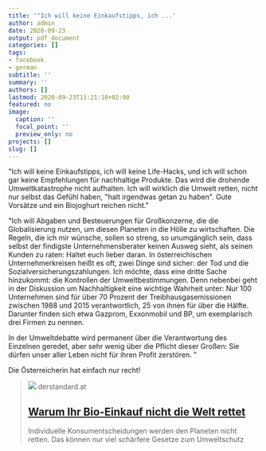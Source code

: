 ```yaml
---
title: '"Ich will keine Einkaufstipps, ich ...'
author: admin
date: 2020-09-23
output: pdf_document
categories: []
tags:
- facebook
- german
subtitle: ''
summary: ''
authors: []
lastmod: 2020-09-23T11:21:10+02:00
featured: no
image:
  caption: ''
  focal_point: ''
  preview_only: no
projects: []
slug: []
---
```

"Ich will keine Einkaufstipps, ich will keine Life-Hacks, und ich will schon gar keine Empfehlungen für nachhaltige Produkte. Das wird die drohende Umweltkatastrophe nicht aufhalten. Ich will wirklich die Umwelt retten, nicht nur selbst das Gefühl haben, "halt irgendwas getan zu haben". Gute Vorsätze und ein Biojoghurt reichen nicht."

"Ich will Abgaben und Besteuerungen für Großkonzerne, die die Globalisierung nutzen, um diesen Planeten in die Hölle zu wirtschaften. Die Regeln, die ich mir wünsche, sollen so streng, so unumgänglich sein, dass selbst der findigste Unternehmensberater keinen Ausweg sieht, als seinen Kunden zu raten: Haltet euch lieber daran.
In österreichischen Unternehmerkreisen heißt es oft, zwei Dinge sind sicher: der Tod und die Sozialversicherungszahlungen. Ich möchte, dass eine dritte Sache hinzukommt: die Kontrollen der Umweltbestimmungen. Denn nebenbei geht in der Diskussion um Nachhaltigkeit eine wichtige Wahrheit unter: Nur 100 Unternehmen sind für über 70 Prozent der Treibhausgasemissionen zwischen 1988 und 2015 verantwortlich, 25 von ihnen für über die Hälfte. Darunter finden sich etwa Gazprom, Exxonmobil und BP, um exemplarisch drei Firmen zu nennen.

In der Umweltdebatte wird permanent über die Verantwortung des Einzelnen geredet, aber sehr wenig über die Pflicht dieser Großen: Sie dürfen unser aller Leben nicht für ihren Profit zerstören.
"

Die Österreicherin hat einfach nur recht!
> [![](https://i.ds.at/TPNVKQ/rs:fill:1200:600/plain/2020/09/18/avocados.jpg)](https://www.derstandard.at/story/2000120111584/warum-ihr-bio-einkauf-nicht-die-welt-rettet)
> derstandard.at
> ## [Warum Ihr Bio-Einkauf nicht die Welt rettet](https://www.derstandard.at/story/2000120111584/warum-ihr-bio-einkauf-nicht-die-welt-rettet)
>
>Individuelle Konsumentscheidungen werden den Planeten nicht retten. Das können nur viel schärfere Gesetze zum Umweltschutz

